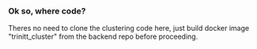 ### Ok so, where code?

Theres no need to clone the clustering code here, just build docker image "trinitt_cluster" from the backend repo before proceeding.
